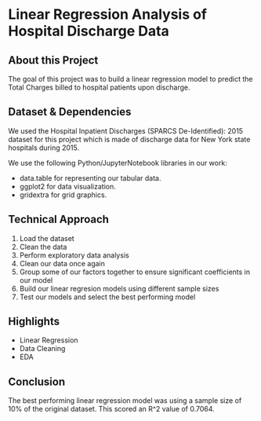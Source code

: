 # Linear Regression Analysis of Hospital Discharge Data
 
## About this Project

The goal of this project was to build a linear regression model to predict the Total Charges billed to hospital patients upon discharge.
 
## Dataset & Dependencies

We used the Hospital Inpatient Discharges (SPARCS De-Identified): 2015 dataset for this project which is made of discharge data for New York state hospitals during 2015.

We use the following Python/JupyterNotebook libraries in our work: 
* data.table for representing our tabular data.
* ggplot2 for data visualization.
* gridextra for grid graphics.
 
## Technical Approach

1. Load the dataset
2. Clean the data
3. Perform exploratory data analysis
4. Clean our data once again
5. Group some of our factors together to ensure significant coefficients in our model
6. Build our linear regresion models using different sample sizes
7. Test our models and select the best performing model
 
## Highlights

* Linear Regression
* Data Cleaning
* EDA
 
## Conclusion

The best performing linear regression model was using a sample size of 10% of the original dataset. This scored an R^2 value of 0.7064.
